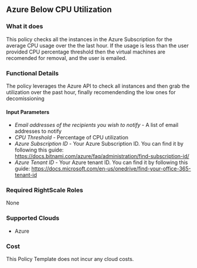 ## Azure Below CPU Utilization
 
### What it does
This policy checks all the instances in the Azure Subscription for the average CPU usage over the the last hour.  If the usage is less than the user provided CPU percentage threshold then the virtual machines are recomended for removal, and the user is emailed.

### Functional Details
 
The policy leverages the Azure API to check all instances and then grab the utilization over the past hour, finally recomendending the low ones for decomissioning
 
#### Input Parameters
 
- *Email addresses of the recipients you wish to notify* - A list of email addresses to notify
- *CPU Threshold* - Percentage of CPU utilization
- *Azure Subscription ID* - Your Azure Subscription ID.  You can find it by following this guide: https://docs.bitnami.com/azure/faq/administration/find-subscription-id/
- *Azure Tenant ID* - Your Azure tenant ID.  You can find it by following this guide: https://docs.microsoft.com/en-us/onedrive/find-your-office-365-tenant-id
 
### Required RightScale Roles
 
None
 
### Supported Clouds
 
- Azure
 
### Cost
 
This Policy Template does not incur any cloud costs.